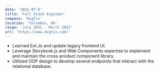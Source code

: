```yaml
---
date: '2021-07-8'
title: 'Full Stack Engineer'
company: 'DigTix'
location: 'Columbus, OH'
range: 'July 2021 - March 2022'
url: 'https://www.digtix.com/'
---
```


- Learned Ext.Js and update legacy frontend UI.
- Leverage Storybook.js and Web Components expertise to implement and maintain the cross-product component library.
- Utilized OOP design to develop several endpoints that interact with the relational database.